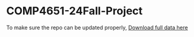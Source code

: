 # COMP4651-24Fall-Project

To make sure the repo can be updated properly,
[Download full data here](https://hkustconnect-my.sharepoint.com/:f:/g/personal/hwkwong_connect_ust_hk/Ek4N3hjOj6NOsohqaiFcoZsBZGOpwTmS3ny58cs43l6O9Q?e=KfsLvN)